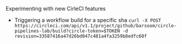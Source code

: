 Experimenting with new CirleCI features

- Triggering a workflow build for a specific sha `curl -X POST https://circleci.com/api/v1.1/project/github/barsoom/circle-pipelines-lab/build?circle-token=$TOKEN -d revision=33587416a47d26bd047c481a4fa3259b8edfc60f`
